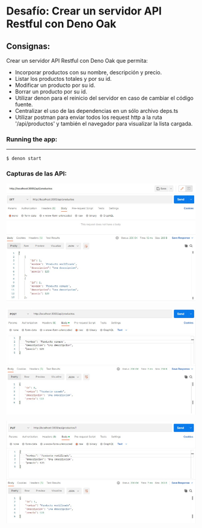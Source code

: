 # Desafío: Crear un servidor API Restful con Deno Oak

## Consignas:

Crear un servidor API Restful con Deno Oak que permita:

* Incorporar productos con su nombre, descripción y precio.
* Listar los productos totales y por su id.
* Modificar un producto por su id.
* Borrar un producto por su id.
* Utilizar denon para el reinicio del servidor en caso de cambiar el código fuente.
* Centralizar el uso de las dependencias en un sólo archivo deps.ts
* Utilizar postman para enviar todos los request http a la ruta '/api/productos' y también el navegador para visualizar la lista cargada.

### Running the app:

---

`$ denon start`

### Capturas de las API:

![1674781526073](image/README/1674781526073.jpg)

![1674781537379](image/README/1674781537379.jpg)

![1674781548108](image/README/1674781548108.jpg)
